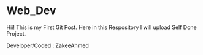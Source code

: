# Web_Dev
Hii! This is my First Git Post.
Here  in this Respository I will upload Self Done Project.

Developer/Coded : ZakeeAhmed 
